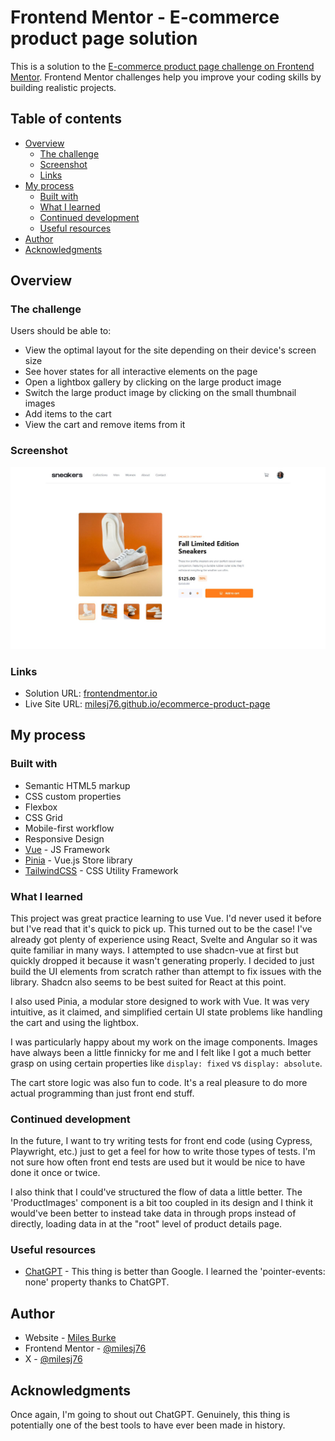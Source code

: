 # Frontend Mentor - E-commerce product page solution

This is a solution to the [E-commerce product page challenge on Frontend Mentor](https://www.frontendmentor.io/challenges/ecommerce-product-page-UPsZ9MJp6). Frontend Mentor challenges help you improve your coding skills by building realistic projects.

## Table of contents

- [Overview](#overview)
  - [The challenge](#the-challenge)
  - [Screenshot](#screenshot)
  - [Links](#links)
- [My process](#my-process)
  - [Built with](#built-with)
  - [What I learned](#what-i-learned)
  - [Continued development](#continued-development)
  - [Useful resources](#useful-resources)
- [Author](#author)
- [Acknowledgments](#acknowledgments)

## Overview

### The challenge

Users should be able to:

- View the optimal layout for the site depending on their device's screen size
- See hover states for all interactive elements on the page
- Open a lightbox gallery by clicking on the large product image
- Switch the large product image by clicking on the small thumbnail images
- Add items to the cart
- View the cart and remove items from it

### Screenshot

![](./FEM-screenshot.jpg)

### Links

- Solution URL: [frontendmentor.io](https://www.frontendmentor.io/solutions/vue-pinia-responsive-product-page-functional-cart-and-image-modal-dBnxIrqZ-Q)
- Live Site URL: [milesj76.github.io/ecommerce-product-page](https://milesj76.github.io/ecommerce-product-page/)

## My process

### Built with

- Semantic HTML5 markup
- CSS custom properties
- Flexbox
- CSS Grid
- Mobile-first workflow
- Responsive Design
- [Vue](https://vuejs.org/) - JS Framework
- [Pinia](https://styled-components.com/) - Vue.js Store library
- [TailwindCSS](https://tailwindcss.com/) - CSS Utility Framework

### What I learned

This project was great practice learning to use Vue. I'd never used it before but I've read that it's quick to pick up. This turned out to be the case! I've already got plenty of experience using React, Svelte and Angular so it was quite familiar in many ways. I attempted to use shadcn-vue at first but quickly dropped it because it wasn't generating properly. I decided to just build the UI elements from scratch rather than attempt to fix issues with the library. Shadcn also seems to be best suited for React at this point.

I also used Pinia, a modular store designed to work with Vue. It was very intuitive, as it claimed, and simplified certain UI state problems like handling the cart and using the lightbox.

I was particularly happy about my work on the image components. Images have always been a little finnicky for me and I felt like I got a much better grasp on using certain properties like `display: fixed` vs `display: absolute`.

The cart store logic was also fun to code. It's a real pleasure to do more actual programming than just front end stuff.

### Continued development

In the future, I want to try writing tests for front end code (using Cypress, Playwright, etc.) just to get a feel for how to write those types of tests. I'm not sure how often front end tests are used but it would be nice to have done it once or twice.

I also think that I could've structured the flow of data a little better. The 'ProductImages' component is a bit too coupled in its design and I think it would've been better to instead take data in through props instead of directly, loading data in at the "root" level of product details page.

### Useful resources

- [ChatGPT](https://www.chat.openai.com) - This thing is better than Google. I learned the 'pointer-events: none' property thanks to ChatGPT.

## Author

- Website - [Miles Burke](https://www.milesj76.github.io)
- Frontend Mentor - [@milesj76](https://www.frontendmentor.io/profile/milesj76)
- X - [@milesj76](https://www.x.com/milesj76)

## Acknowledgments

Once again, I'm going to shout out ChatGPT. Genuinely, this thing is potentially one of the best tools to have ever been made in history.
